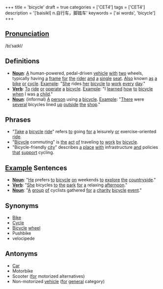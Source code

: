 +++
title = 'bicycle'
draft = true
categories = ['CET4']
tags = ['CET4']
description = '[ˈbaisikl] n.自行车，脚踏车'
keywords = ['ai words', 'bicycle']
+++

## [Pronunciation](/post/pronunciation/)
/bɪˈsaɪkl/

## Definitions
- **[Noun](/post/noun/)**: [A](/post/a/) human-powered, pedal-driven [vehicle](/post/vehicle/) [with](/post/with/) [two](/post/two/) wheels, typically having [a](/post/a/) [frame](/post/frame/) [for](/post/for/) [the](/post/the/) [rider](/post/rider/) [and](/post/and/) [a](/post/a/) [single](/post/single/) [seat](/post/seat/). [Also](/post/also/) known [as](/post/as/) [a](/post/a/) [bike](/post/bike/) [or](/post/or/) [cycle](/post/cycle/). [Example](/post/example/): "[She](/post/she/) rides [her](/post/her/) [bicycle](/post/bicycle/) [to](/post/to/) [work](/post/work/) [every](/post/every/) [day](/post/day/)."
- **[Verb](/post/verb/)**: [To](/post/to/) [ride](/post/ride/) [or](/post/or/) [operate](/post/operate/) [a](/post/a/) [bicycle](/post/bicycle/). [Example](/post/example/): "I [learned](/post/learned/) [how](/post/how/) [to](/post/to/) [bicycle](/post/bicycle/) [when](/post/when/) I was [a](/post/a/) [child](/post/child/)."
- **[Noun](/post/noun/)**: (informal) [A](/post/a/) [person](/post/person/) using [a](/post/a/) [bicycle](/post/bicycle/). [Example](/post/example/): "[There](/post/there/) were [several](/post/several/) bicycles lined [up](/post/up/) [outside](/post/outside/) [the](/post/the/) [shop](/post/shop/)."

## Phrases
- "[Take](/post/take/) [a](/post/a/) [bicycle](/post/bicycle/) [ride](/post/ride/)" refers [to](/post/to/) going [for](/post/for/) [a](/post/a/) leisurely [or](/post/or/) exercise-oriented [ride](/post/ride/).
- "[Bicycle](/post/bicycle/) commuting" is [the](/post/the/) [act](/post/act/) [of](/post/of/) traveling [to](/post/to/) [work](/post/work/) [by](/post/by/) [bicycle](/post/bicycle/).
- "Bicycle-friendly [city](/post/city/)" describes [a](/post/a/) [place](/post/place/) [with](/post/with/) infrastructure [and](/post/and/) policies [that](/post/that/) [support](/post/support/) cycling.

## [Example](/post/example/) Sentences
- **[Noun](/post/noun/)**: "[He](/post/he/) prefers [to](/post/to/) [bicycle](/post/bicycle/) [on](/post/on/) weekends [to](/post/to/) [explore](/post/explore/) [the](/post/the/) [countryside](/post/countryside/)."
- **[Verb](/post/verb/)**: "[She](/post/she/) bicycles [to](/post/to/) [the](/post/the/) [park](/post/park/) [for](/post/for/) [a](/post/a/) relaxing [afternoon](/post/afternoon/)."
- **[Noun](/post/noun/)**: "[A](/post/a/) [group](/post/group/) [of](/post/of/) cyclists gathered [for](/post/for/) [a](/post/a/) [charity](/post/charity/) [bicycle](/post/bicycle/) [event](/post/event/)."

## Synonyms
- [Bike](/post/bike/)
- [Cycle](/post/cycle/)
- [Bicycle](/post/bicycle/) [wheel](/post/wheel/)
- Pushbike
- velocipede

## Antonyms
- [Car](/post/car/)
- Motorbike
- Scooter ([for](/post/for/) motorized alternatives)
- Non-motorized [vehicle](/post/vehicle/) ([for](/post/for/) [general](/post/general/) category)
